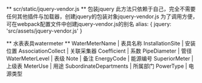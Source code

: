 ** scr/static/jquery-vendor.js **
包装jquery
此方法只依赖于自己，完全不需要任何其他插件与加载器，创建jquery的包装对象jquery-vendor.js
为了调用方便，可在webpack配置文件中创建jquery-vendor.js的别名
  alias: {
      jquery: 'src/assets/jquery-vendor.js'
  }   

** 水表表具watermeter **
WaterMeterName | 表具名称
InstallationSite | 安装位置
AssociationCollect | 关联采集器
Coefficient | 系数
PipeDiameter | 管径
WaterMeterLevel | 表级
Note | 备注
EnergyCode | 能源编号
SuperiorMeter | 上级表
MeterUse | 用途
SubordinateDepartments | 所属部门
PowerType | 电源类型